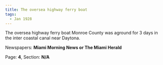 ```yaml
---  
title: The oversea highway ferry boat  
tags:  
  - Jan 1928  
---  
```

  
The oversea highway ferry boat Monroe County was aground for 3 days in the inter coastal canal near Daytona.  
  
Newspapers: **Miami Morning News or The Miami Herald**  
  
Page: **4**, Section: **N/A** 
